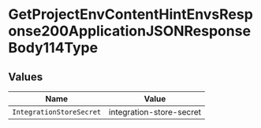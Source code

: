 # GetProjectEnvContentHintEnvsResponse200ApplicationJSONResponseBody114Type


## Values

| Name                     | Value                    |
| ------------------------ | ------------------------ |
| `IntegrationStoreSecret` | integration-store-secret |